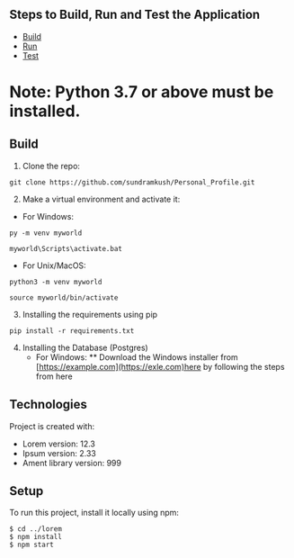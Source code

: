 ## Steps to Build, Run and Test the Application 
* [Build](#build)
* [Run](#run)
* [Test](#test)

# Note: Python 3.7 or above must be installed.

## Build
1. Clone the repo:
```
git clone https://github.com/sundramkush/Personal_Profile.git
```
2. Make a virtual environment and activate it:
* For Windows:
```
py -m venv myworld
```
```
myworld\Scripts\activate.bat
```
* For Unix/MacOS:
```
python3 -m venv myworld
```
```
source myworld/bin/activate
```
3. Installing the requirements using pip
```
pip install -r requirements.txt
```
4. Installing the Database (Postgres)
   * For Windows:
   ** Download the Windows installer from [https://example.com](https://exle.com)here by following the steps from here   
## Technologies
Project is created with:
* Lorem version: 12.3
* Ipsum version: 2.33
* Ament library version: 999
	
## Setup
To run this project, install it locally using npm:

```
$ cd ../lorem
$ npm install
$ npm start
```
